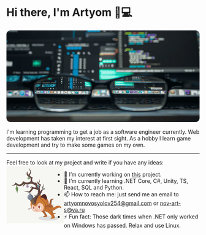 # Hi there, I'm Artyom 👋💻

![](hat-image.png)

I'm learning programming to get a job as a software engineer currently. Web development has taken my interest 
at first sight. As a hobby I learn game development and try to make some games on my own. 

---

Feel free to look at my project and write if you have any ideas: <img align="left" width="150" height="150" src="maxtocat.gif">

- 🔭 I’m currently working on [this](https://devchallenges.io/challenges/rYyhwJAxMfES5jNQ9YsP) project.
- 🌱 I’m currently learning .NET Core, C#, Unity, TS, React, SQL and Python.
- 📫 How to reach me: just send me an email to artyomnovosyolov254@gmail.com or nov-art-s@ya.ru
- ⚡ Fun fact: Those dark times when .NET only worked on Windows has passed. Relax and use Linux.
